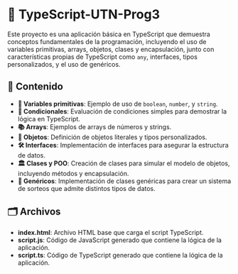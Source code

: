 # 🤖 TypeScript-UTN-Prog3

Este proyecto es una aplicación básica en TypeScript que demuestra conceptos fundamentales de la programación, incluyendo el uso de variables primitivas, arrays, objetos, clases y encapsulación, junto con características propias de TypeScript como `any`, interfaces, tipos personalizados, y el uso de genéricos.

## 🚀 Contenido

- **🔢 Variables primitivas**: Ejemplo de uso de `boolean`, `number`, y `string`.
- **🔄 Condicionales**: Evaluación de condiciones simples para demostrar la lógica en TypeScript.
- **📚 Arrays**: Ejemplos de arrays de números y strings.
- **🧩 Objetos**: Definición de objetos literales y tipos personalizados.
- **🛠️ Interfaces**: Implementación de interfaces para asegurar la estructura de datos.
- **🏛️ Clases y POO**: Creación de clases para simular el modelo de objetos, incluyendo métodos y encapsulación.
- **🎲 Genéricos**: Implementación de clases genéricas para crear un sistema de sorteos que admite distintos tipos de datos.

## 🗂️ Archivos

- **index.html**: Archivo HTML base que carga el script TypeScript.
- **script.js**: Código de JavaScript generado que contiene la lógica de la aplicación.
- **script.ts**: Código de TypeScript generado que contiene la lógica de la aplicación.
